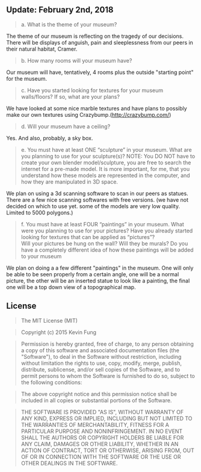 ## Update: February 2nd, 2018

>a. What is the theme of your museum?
 
  The theme of our museum is reflecting on the tragedy of our decisions. There will be displays of anguish, pain and sleeplessness from our peers in their natural habitat, Cramer. 

>b. How many rooms will your museum have?

  Our museum will have, tentatively, 4 rooms plus the outside "starting point" for the museum.

>c. Have you started looking for textures for your museum walls/floors? If so, what are your plans?

  We have looked at some nice marble textures and have plans to possibly make our own textures using Crazybump.(http://crazybump.com/)

>d. Will your museum have a ceiling?  
 
  Yes. And also, probably, a sky box.

>e. You must have at least ONE “sculpture” in your museum.  What are you planning to use for 
    your sculpture(s)?  NOTE: You DO NOT have to create your own blender model/sculpture, you 
    are free to search the internet for a pre-made model. It is more important, for me, that you 
    understand how these models are represented in the computer, and how they are manipulated in 
    3D space.

 We plan on using a 3d scanning software to scan in our peers as statues. There are a few nice scanning softwares with free versions. (we have not decided on which to use yet. some of the models are very low quality. Limited to 5000 polygons.)

>f. You must have at least FOUR “paintings” in your museum.  What were you planning to use for 
    your pictures? Have you already started looking for textures that can be applied as “pictures”?  
   Will your pictures be hung on the wall? Will they be murals?  Do you have a completely different
    idea of how these paintings will be added to your museum
 
 We plan on doing a a few different "paintings" in the museum. One will only be able to be seen properly from a certain angle, one will be a normal picture, the other will be an inserted statue to look like a painting, the final one will be a top down view of a topographical map. 

## License
>The MIT License (MIT)

>Copyright (c) 2015 Kevin Fung

>Permission is hereby granted, free of charge, to any person obtaining a copy of this software and associated documentation files (the "Software"), to deal in the Software without restriction, including without limitation the rights to use, copy, modify, merge, publish, distribute, sublicense, and/or sell copies of the Software, and to permit persons to whom the Software is furnished to do so, subject to the following conditions:

>The above copyright notice and this permission notice shall be included in all copies or substantial portions of the Software.

>THE SOFTWARE IS PROVIDED "AS IS", WITHOUT WARRANTY OF ANY KIND, EXPRESS OR IMPLIED, INCLUDING BUT NOT LIMITED TO THE WARRANTIES OF MERCHANTABILITY, FITNESS FOR A PARTICULAR PURPOSE AND NONINFRINGEMENT. IN NO EVENT SHALL THE AUTHORS OR COPYRIGHT HOLDERS BE LIABLE FOR ANY CLAIM, DAMAGES OR OTHER LIABILITY, WHETHER IN AN ACTION OF CONTRACT, TORT OR OTHERWISE, ARISING FROM, OUT OF OR IN CONNECTION WITH THE SOFTWARE OR THE USE OR OTHER DEALINGS IN THE SOFTWARE.

